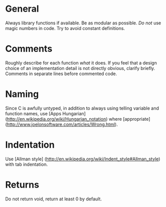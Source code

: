 General
=======
Always library functions if available. Be as modular as possible. *Do not* use magic numbers in code. Try to avoid constant definitions.

Comments
========
Roughly describe for each function *what* it does. If you feel that a design choice of an implementation detail is not directly obvious, clarify briefly. Comments in separate lines before commented code.

Naming
======
Since C is awfully untyped, in addition to always using telling variable and function names, use [Apps Hungarian] (http://en.wikipedia.org/wiki/Hungarian_notation) where [appropriate] (http://www.joelonsoftware.com/articles/Wrong.html).

Indentation
===========
Use [Allman style] (http://en.wikipedia.org/wiki/Indent_style#Allman_style) with tab indentation.

Returns
=======
Do not return void, return at least 0 by default.

